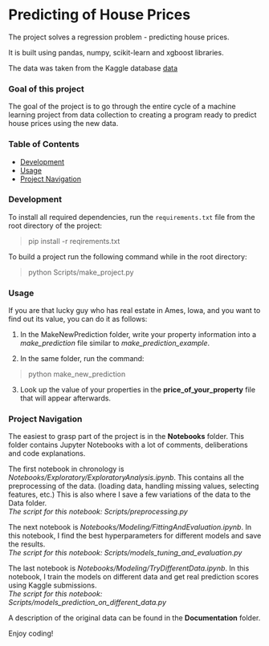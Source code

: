 # Predicting of House Prices    


The project solves a regression problem - predicting house prices. 

It is built using pandas, numpy, scikit-learn and xgboost libraries.    

The data was taken from the Kaggle database [data](https://www.kaggle.com/competitions/house-prices-advanced-regression-techniques/data)  


### Goal of this project

The goal of the project is to go through the entire cycle of a machine learning project from data collection to creating a program ready to predict house prices using the new data.

### Table of Contents  

- [Development](#developmnt)    
- [Usage](#usage)      
- [Project Navigation](#navigation)    
   
    
### Development<a name = 'development'></a>   

To install all required dependencies, run the `requirements.txt` file from the root directory of the project:    

> pip install -r reqirements.txt

To build a project run the following command while in the root directory:    

> python Scripts/make_project.py


### Usage<a name = 'usage'></a>  

If you are that lucky guy who has real estate in Ames, Iowa, and you want to find out its value, you can do it as follows:    

1. In the MakeNewPrediction folder, write your property information into a *make_prediction* file similar to *make_prediction_example*.

2. In the same folder, run the command:
> python make_new_prediction

3. Look up the value of your properties in the **price_of_your_property** file that will appear afterwards.


### Project Navigation<a name = 'navigation'></a>   

The easiest to grasp part of the project is in the **Notebooks** folder. This folder contains Jupyter Notebooks with a lot of comments, deliberations and code explanations.    

The first notebook in chronology is *Notebooks/Exploratory/ExploratoryAnalysis.ipynb*. This contains all the preprocessing of the data. (loading data, handling missing values, selecting features, etc.) This is also where I save a few variations of the data to the Data folder.     
*The script for this notebook: Scripts/preprocessing.py*    

The next notebook is *Notebooks/Modeling/FittingAndEvaluation.ipynb*. In this notebook, I find the best hyperparameters for different models and save the results.     
*The script for this notebook: Scripts/models_tuning_and_evaluation.py*

The last notebook is *Notebooks/Modeling/TryDifferentData.ipynb*. In this notebook, I train the models on different data and get real prediction scores using Kaggle submissions.     
*The script for this notebook: Scripts/models_prediction_on_different_data.py*

A description of the original data can be found in the **Documentation** folder.



Enjoy coding!
